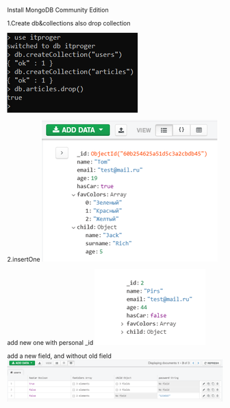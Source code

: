 Install MongoDB Community Edition

1.Create db&collections also drop collection

![img.png](img.png)

2.insertOne
![img_1.png](img_1.png)

add new one with personal _id
![img_2.png](img_2.png)

add a new field, and without old field 
![img_3.png](img_3.png)